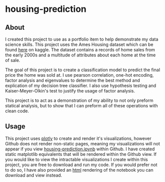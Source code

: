 # housing-prediction
## About
I created this project to use as a portfolio item to help demonstrate my data science skills. This project uses the Ames Housing dataset which can be found [here](https://www.kaggle.com/datasets/prevek18/ames-housing-dataset) on kaggle. The dataset contains a records of home sales from the early 2000s and a multitude of attributes about each home at the time of sale. 

The goal of this project is to create a classification model to predict the final price the home was sold at. I use pearson correlation, one-hot encoding, factor analysis and eigenvalues to determine the best method and explication of my decision tree classifier. I also use hypothesis testing and Kaiser-Meyer-Olkin's test to justify the usage of factor analysis.

This project is to act as a demonstration of my ability to not only preform statical analysis, but to show that I can preform all of these operations with clean code.
## Usage
This project uses [plotly](https://plotly.com/) to create and render it's visualizations, however Github does not render non-static pages, meaning my visualizations will not appear if you view [housing-prediction.ipynb](https://github.com/SamRVC/housing-prediction/blob/main/housing-prediction.ipynb) within Github. I have created static matplotlib equivalents that will be rendered within the Github view. If you would like to view the intractable visualizations I create within this project, you are free to download and run my code. If you would prefer not to do so, I have also provided an [html](https://github.com/SamRVC/housing-prediction/blob/main/housing-prediction.html) rendering of the notebook you can download and view instead.